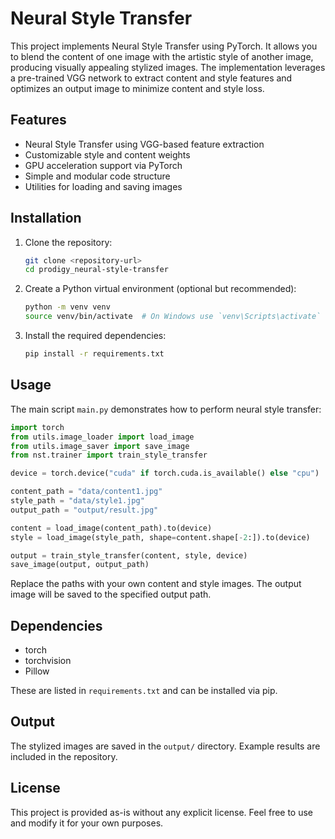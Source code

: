 # Neural Style Transfer

This project implements Neural Style Transfer using PyTorch. It allows you to blend the content of one image with the artistic style of another image, producing visually appealing stylized images. The implementation leverages a pre-trained VGG network to extract content and style features and optimizes an output image to minimize content and style loss.

## Features

- Neural Style Transfer using VGG-based feature extraction
- Customizable style and content weights
- GPU acceleration support via PyTorch
- Simple and modular code structure
- Utilities for loading and saving images

## Installation

1. Clone the repository:
   ```bash
   git clone <repository-url>
   cd prodigy_neural-style-transfer
   ```

2. Create a Python virtual environment (optional but recommended):
   ```bash
   python -m venv venv
   source venv/bin/activate  # On Windows use `venv\Scripts\activate`
   ```

3. Install the required dependencies:
   ```bash
   pip install -r requirements.txt
   ```

## Usage

The main script `main.py` demonstrates how to perform neural style transfer:

```python
import torch
from utils.image_loader import load_image
from utils.image_saver import save_image
from nst.trainer import train_style_transfer

device = torch.device("cuda" if torch.cuda.is_available() else "cpu")

content_path = "data/content1.jpg"
style_path = "data/style1.jpg"
output_path = "output/result.jpg"

content = load_image(content_path).to(device)
style = load_image(style_path, shape=content.shape[-2:]).to(device)

output = train_style_transfer(content, style, device)
save_image(output, output_path)
```

Replace the paths with your own content and style images. The output image will be saved to the specified output path.

## Dependencies

- torch
- torchvision
- Pillow

These are listed in `requirements.txt` and can be installed via pip.

## Output

The stylized images are saved in the `output/` directory. Example results are included in the repository.

## License

This project is provided as-is without any explicit license. Feel free to use and modify it for your own purposes.

